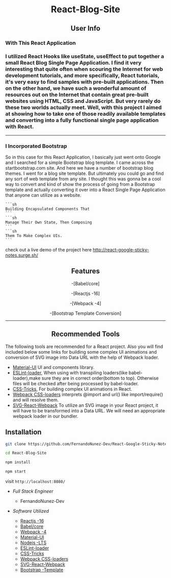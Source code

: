 
<h1 align="center">React-Blog-Site</h1>
 


<h2 align="center">User Info</h2>
 
 
  <p align="center">
<h3>With This React Application<h3>
    I utilized React Hooks like useState, useEffect  to put together a small React Blog Single Page Application. I find it very interesting that quite often when scouring the Internet for web development tutorials, and more specifically, React tutorials, it's very easy to find samples with pre-built applications. Then on the other hand, we have such a wonderful amount of resources out on the Internet that contain great pre-built websites using HTML, CSS and JavaScript. But very rarely do these two worlds actually meet. Well, with this project I aimed at showing how to take one of those readily available templates and converting into a fully functional single page application with React.
  </p>

- - - - - - - - -


   <p align="center">
<h3>I Incorporated Bootstrap</h3>
    So in this case for this React Application, I basically just went onto Google and I searched for a simple Bootstrap blog template. I came across the startbootstrap.com site. And here we have a number of bootstrap blog themes. I went for a blog site template. But ultimately you could go and find any sort of web template from any site.
    I thought this was gonna be a cool way to convert and kind of show the process of going 
    from a Bootstrap template and actually converting it over into a React Single Page Application that anyone can utilize as a website. 
  


    
    ```sh
    Building Encapsulated Components That 
    ```
    ```sh
    Manage Their Own State, Then Composing 
    ```
    ```sh
    Them To Make Complex UIs.
    ```

    

check out a live demo of the project here http://react-google-sticky-notes.surge.sh/

<h2 align="center">Features</h2>



<p align="center">
-[Babel/core]

<p align="center">
-[Reactjs -16]

<p align="center">
-[Webpack -4]

<p align="center">
-[Bootstrap Template Conversion]
</p>


- - - - - - - - -

<p align="center">
  
<h2 align="center">Recommended Tools</h2>



The following tools are recommended for a React project. Also you will find included below some links for building some complex UI animations and conversion of SVG image into Data URL with the help of Webpack loader.
   
- [Material-UI](https://material-ui.com) UI and components library.
- [ESLint-loader](https://webpack.js.org/loaders/eslint-loader), When using with transpiling loaders(like babel-loader),make sure they are in correct order(bottom to top). Otherwise files will be checked after being processed by babel-loader.
- [CSS-Tricks](https://css-tricks.com/building-a-complex-ui-animation-in-react-simply), For building complex UI animations in React.
- [Webpack CSS-loaders](https://webpack.js.org/loaders/css-loader/) interprets @import and url() like import/require() and will resolve them.
- [SVG-React-Webpack](https://www.pluralsightcomguides-how-to-load-svg-with-react-and-webpack) To utilize  an SVG image in your React project, it will have to be transformed into a Data URL. We will need an  appropriate webpack loader in our bundler. 
</p>


<h2>Installation</h2>



   ```sh
   git clone https://github.com/FernandoNunez-Dev/React-Google-Sticky-Notes
   ```

   ```sh
   cd React-Blog-Site
   ```

   ```sh
   npm install
   ```

   ```sh
   npm start
   ```
   
   
 
 visit `http://localhost:8080/`



 -  _Full Stack Engineer_

    - FernandoNunez-Dev
 
 
 -  _Software Utilized_
  
    - [Reactjs -16](https://reactjs.org)
    - [Babel/core](https://www.npmjs.com/package/@babel/core)
    - [Webpack -4](https://webpack.js.org)
    - [Material-UI](https://material-ui.com)
    - [Nodejs -LTS](https://nodejs.org/en)
    - [ESLint-loader](https://webpack.js.org/loaders/eslint-loader)
    - [CSS-Tricks](https://css-tricks.com/building-a-complex-ui-animation-in-react-simply)
    - [Webpack CSS-loaders](https://webpack.js.org/loaders/css-loader/)
    - [SVG-React-Webpack](https://www.pluralsightcomguides-how-to-load-svg-with-react-and-webpack)
    - [Bootstrap -Template](https://www.startbootstrap.com )

